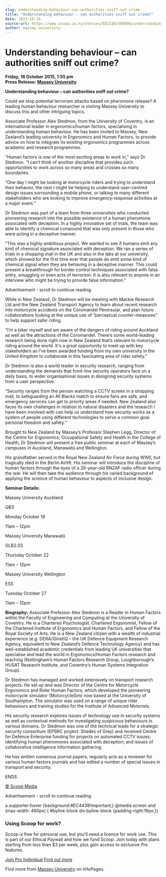 ```yaml
---
slug: understanding-behaviour-can-authorities-sniff-out-crime
title: "Understanding behaviour – can authorities sniff out crime?"
date: 2015-10-16
source-url: https://www.scoop.co.nz/stories/ED1510/S00086/understanding-behaviour-can-authorities-sniff-out-crime.htm
author: massey-university
---
```

Understanding behaviour – can authorities sniff out crime?
==========================================================

**Friday, 16 October 2015, 1:55 pm**  
**Press Release: [Massey University](https://info.scoop.co.nz/Massey_University)**

**Understanding behaviour – can authorities sniff out crime?**

Could we stop potential terrorism attacks based on pheromone release? A leading human behaviour researcher is visiting Massey University to discuss this and other intriguing topics.

Associate Professor Alex Stedmon, from the University of Coventry, is an international leader in ergonomics/human factors, specialising in understanding human behaviour. He has been invited to Massey, New Zealand’s leading university in Ergonomics and Human Factors, to provide advice on how to integrate its existing ergonomics programmes across academic and research programmes.

“Human factors is one of the most exciting areas to work in,” says Dr Stedmon. “I can’t think of another discipline that provides such opportunities to work across so many areas and crosses so many boundaries.

“One day I might be looking at motorcycle riders and trying to understand their behavior, the next I might be helping to understand user-centred design issues surrounding a mobile phone, or talking to many different stakeholders who are looking to improve emergency-response activities at a major event.”

Dr Stedmon was part of a team from three universities who conducted pioneering research into the possible existence of a human pheromone associated with deception. In a highly innovative set of trials, the team was able to identify a chemical compound that was only present in those who were acting in a deceptive manner.

“This was a highly ambitious project. We wanted to see if humans emit any kind of chemical signature associated with deception. We ran a series of trials in a shopping mall in the UK and also in the labs at our university, which showed for the first time ever that people do emit some kind of chemical signal when they are behaving in a deceptive manner. This could present a breakthrough for border control techniques associated with false entry, smuggling or even acts of terrorism. It is also relevant to anyone in an interview who might be trying to provide false information.”

Advertisement - scroll to continue reading





While in New Zealand, Dr Stedmon will be meeting with Mackie Research Ltd and the New Zealand Transport Agency to learn about recent research into motorcycle accidents on the Coromandel Peninsular, and plan future collaborations looking at the unique use of “perceptual counter-measures” to help support safer riding.

“I’m a biker myself and am aware of the dangers of riding around Auckland as well as the attractions of the Coromandel. There’s some world-leading research being done right now in New Zealand that’s relevant to motorcycle riding around the world. It's a great opportunity to meet up with key stakeholders as I’ve been awarded funding from my own university in the United Kingdom to collaborate in this fascinating area of rider safety.”

Dr Stedmon is also a world leader in security research, ranging from understanding the demands that front-line security operators face on a daily basis, to wider organisational issues in designing security systems from a user perspective.

“Security ranges from the person watching a CCTV screen in a shopping mall, to safeguarding an All Blacks match to ensure fans are safe, and emergency services can get to priority areas if needed. New Zealand also faces its own challenges in relation to natural disasters and the research I have been involved with can help us understand how security works as a system of people using different technologies to serve a common goal: personal freedom and safety.”

Brought to New Zealand by Massey’s Professor Stephen Legg, Director of the Centre for Ergonomics, Occupational Safety and Health in the College of Health, Dr Stedmon will present a free public seminar at each of Massey’s campuses in Auckland, Manawatū and Wellington.

His grandfather served in the Royal New Zealand Air Force during WWII, but tragically died in the Berlin Airlift. His seminar will introduce the discipline of human factors through the eyes of a 26-year-old RNZAF radio officer during the war. He will then take the audience through his varied background of applying the science of human behaviour to aspects of inclusive design.

**Seminar Details:**

Massey University Auckland

QB3

Monday October 19

11am – 12pm

Massey University Manawatū

GLB2.03

Thursday October 22

11am – 12pm

Massey University Wellington

ESS

Tuesday October 27

11am – 12pm

**Biography:** Associate Professor Alex Stedmon is a Reader in Human Factors within the Faculty of Engineering and Computing at the University of Coventry. He is a Chartered Psychologist, Chartered Ergonomist, Fellow of the Chartered Institute of Ergonomics and Human Factors, and Fellow of the Royal Society of Arts. He is a New Zealand citizen with a wealth of industrial experience (e.g. DERA/QinetiQ – the UK Defence Equipment Research Agency, equivalent to New Zealand’s Defence Technology Agency) and has well-established academic credentials from leading UK universities that specialise and lead the world in Ergonomics/Human Factors research and teaching (Nottingham’s Human Factors Research Group, Loughborough’s HUSAT Research Institute, and Coventry’s Human Systems Integration Group).

Dr Stedmon has managed and worked extensively on transport research projects. He set up and was Director of the Centre for Motorcycle Ergonomics and Rider Human Factors, which developed the pioneering motorcycle simulator (MotorcycleSim) now based at the University of Southampton. The simulator was used on a range of unique rider behaviours and training studies for the Institute of Advanced Motorists.

His security research explores issues of technology use in security systems as well as contextual methods for investigating suspicious behaviours in various domains. Dr Stedmon was one of the technical leads for a strategic security consortium (EPSRC project: Shades of Grey) and received Centre for Defence Enterprise funding for projects on automated CCTV issues; identifying human pheromones associated with deception; and issues of collaborative intelligence information gathering.

He has written numerous journal papers, regularly acts as a reviewer for various human factors journals and has edited a number of special issues in transport and security.

ENDS

[© Scoop Media](http://www.scoop.co.nz/about/terms.html)  

Advertisement - scroll to continue reading



a.supporter:hover {background:#EC4438!important;} @media screen and (max-width: 480px) { #byline-block div.byline-block {padding-right:16px;}}

### Using Scoop for work?

Scoop is free for personal use, but you’ll need a licence for work use. This is part of our Ethical Paywall and how we fund Scoop. Join today with plans starting from less than $3 per week, plus gain access to exclusive _Pro_ features.  
  
[Join Pro Individual](https://pro.scoop.co.nz/Individual/?from=ProIn24) [Find out more](https://pro.scoop.co.nz/using-scoop-for-work/?from=ProIn24)

Find more from [Massey University](https://info.scoop.co.nz/Massey_University) on InfoPages.
